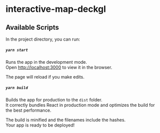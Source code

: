 # interactive-map-deckgl
 

## Available Scripts

In the project directory, you can run:

##### `yarn start`

Runs the app in the development mode.<br/>
Open [http://localhost:3000](http://localhost:3000) to view it in the browser.

The page will reload if you make edits.<br/>


##### `yarn build`

Builds the app for production to the `dist` folder.<br/>
It correctly bundles React in production mode and optimizes the build for the best performance.

The build is minified and the filenames include the hashes.<br/>
Your app is ready to be deployed!

